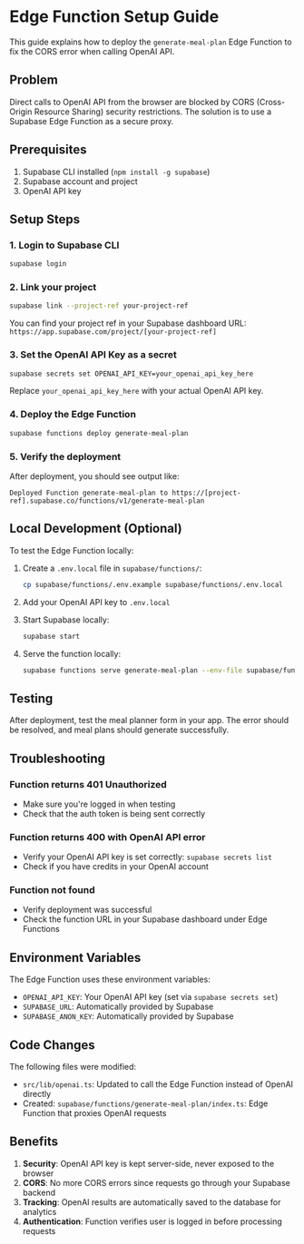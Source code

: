 # Edge Function Setup Guide

This guide explains how to deploy the `generate-meal-plan` Edge Function to fix the CORS error when calling OpenAI API.

## Problem

Direct calls to OpenAI API from the browser are blocked by CORS (Cross-Origin Resource Sharing) security restrictions. The solution is to use a Supabase Edge Function as a secure proxy.

## Prerequisites

1. Supabase CLI installed (`npm install -g supabase`)
2. Supabase account and project
3. OpenAI API key

## Setup Steps

### 1. Login to Supabase CLI

```bash
supabase login
```

### 2. Link your project

```bash
supabase link --project-ref your-project-ref
```

You can find your project ref in your Supabase dashboard URL:
`https://app.supabase.com/project/[your-project-ref]`

### 3. Set the OpenAI API Key as a secret

```bash
supabase secrets set OPENAI_API_KEY=your_openai_api_key_here
```

Replace `your_openai_api_key_here` with your actual OpenAI API key.

### 4. Deploy the Edge Function

```bash
supabase functions deploy generate-meal-plan
```

### 5. Verify the deployment

After deployment, you should see output like:

```
Deployed Function generate-meal-plan to https://[project-ref].supabase.co/functions/v1/generate-meal-plan
```

## Local Development (Optional)

To test the Edge Function locally:

1. Create a `.env.local` file in `supabase/functions/`:

   ```bash
   cp supabase/functions/.env.example supabase/functions/.env.local
   ```

2. Add your OpenAI API key to `.env.local`

3. Start Supabase locally:

   ```bash
   supabase start
   ```

4. Serve the function locally:
   ```bash
   supabase functions serve generate-meal-plan --env-file supabase/functions/.env.local
   ```

## Testing

After deployment, test the meal planner form in your app. The error should be resolved, and meal plans should generate successfully.

## Troubleshooting

### Function returns 401 Unauthorized

- Make sure you're logged in when testing
- Check that the auth token is being sent correctly

### Function returns 400 with OpenAI API error

- Verify your OpenAI API key is set correctly: `supabase secrets list`
- Check if you have credits in your OpenAI account

### Function not found

- Verify deployment was successful
- Check the function URL in your Supabase dashboard under Edge Functions

## Environment Variables

The Edge Function uses these environment variables:

- `OPENAI_API_KEY`: Your OpenAI API key (set via `supabase secrets set`)
- `SUPABASE_URL`: Automatically provided by Supabase
- `SUPABASE_ANON_KEY`: Automatically provided by Supabase

## Code Changes

The following files were modified:

- `src/lib/openai.ts`: Updated to call the Edge Function instead of OpenAI directly
- Created: `supabase/functions/generate-meal-plan/index.ts`: Edge Function that proxies OpenAI requests

## Benefits

1. **Security**: OpenAI API key is kept server-side, never exposed to the browser
2. **CORS**: No more CORS errors since requests go through your Supabase backend
3. **Tracking**: OpenAI results are automatically saved to the database for analytics
4. **Authentication**: Function verifies user is logged in before processing requests
